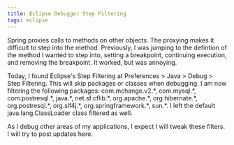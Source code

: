 ```yaml
---
title: Eclipse Debugger Step Filtering
tags: eclipse
---
```


Spring proxies calls to methods on other objects. The proxying makes it difficult to step into the method. Previously, I was jumping to the defintion of the method I wanted to step into, setting a breakpoint, continuing execution, and removing the breakpoint. It worked, but was annoying.

Today, I found Eclipse's Step Filtering at Preferences &gt; Java &gt; Debug &gt; Step Filtering. This will skip packages or classes when debugging. I am now filtering the following packages: com.mchange.v2.\*, com.mysql.\*, com.postresql.\*, java.\*, net.sf.cflib.\*, org.apache.\*, org.hibernate.\*, org.postresql.\*, org.slf4j.\*, org.springframework.\*, sun.\*. I left the default java.lang.ClassLoader class filtered as well.

As I debug other areas of my applications, I expect I will tweak these filters. I will try to post updates here.
